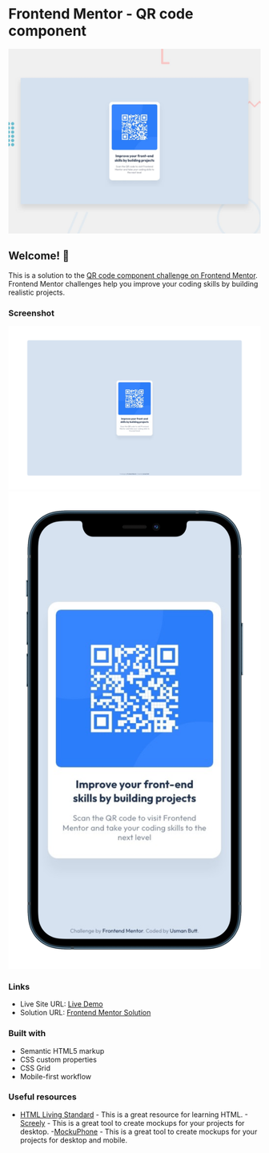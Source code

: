 # Frontend Mentor - QR code component

![Design preview for the QR code component coding challenge](./design/desktop-preview.jpg)

## Welcome! 👋

This is a solution to the [QR code component challenge on Frontend Mentor](https://www.frontendmentor.io/challenges/qr-code-component-iux_sIO_H). Frontend Mentor challenges help you improve your coding skills by building realistic projects.

### Screenshot

![Desktop](./images/QR_code%20component_screeshot_desktop.png)
![Mobile](./images/QR_code%20component_screeshot_mobile.png)

### Links

- Live Site URL: [Live Demo](https://ucod3.github.io/frontend-mentor-qr-code-component-challenge/)
- Solution URL: [Frontend Mentor Solution](https://www.frontendmentor.io/solutions/mobilefirst-qr-code-component-solution-wCXfbw9eAl)

### Built with

- Semantic HTML5 markup
- CSS custom properties
- CSS Grid
- Mobile-first workflow

### Useful resources

- [HTML Living Standard](https://html.spec.whatwg.org/) - This is a great resource for learning HTML. -[Screely](https://screely.com/) - This is a great tool to create mockups for your projects for desktop. -[MockuPhone](https://mockuphone.com/) - This is a great tool to create mockups for your projects for desktop and mobile.
